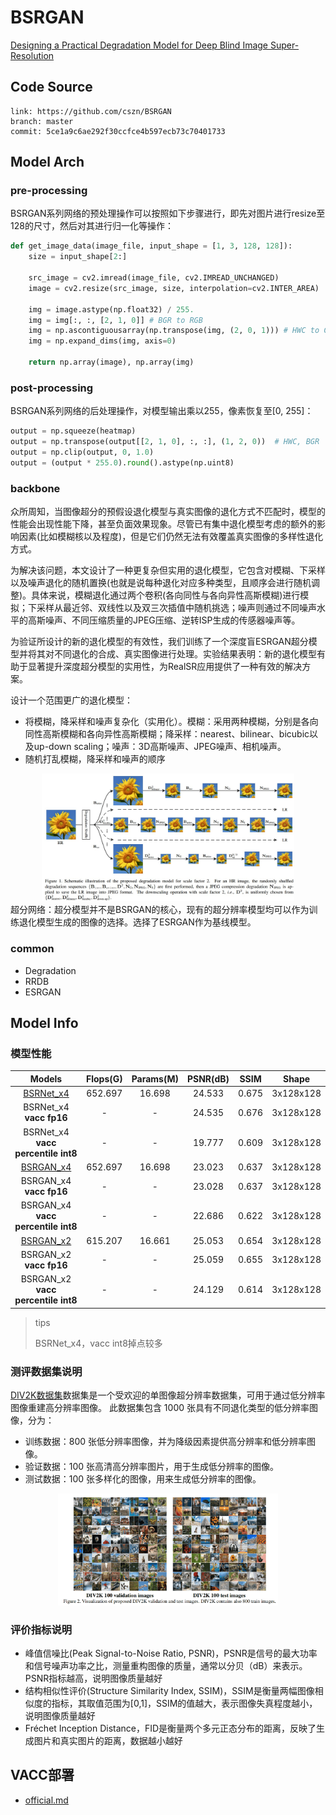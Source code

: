 
# BSRGAN

[Designing a Practical Degradation Model for Deep Blind Image Super-Resolution](https://arxiv.org/abs/2103.14006)

## Code Source
```
link: https://github.com/cszn/BSRGAN
branch: master
commit: 5ce1a9c6ae292f30ccfce4b597ecb73c70401733
```

## Model Arch

### pre-processing

BSRGAN系列网络的预处理操作可以按照如下步骤进行，即先对图片进行resize至128的尺寸，然后对其进行归一化等操作：

```python
def get_image_data(image_file, input_shape = [1, 3, 128, 128]):
    size = input_shape[2:]

    src_image = cv2.imread(image_file, cv2.IMREAD_UNCHANGED)
    image = cv2.resize(src_image, size, interpolation=cv2.INTER_AREA)

    img = image.astype(np.float32) / 255.
    img = img[:, :, [2, 1, 0]] # BGR to RGB
    img = np.ascontiguousarray(np.transpose(img, (2, 0, 1))) # HWC to CHW
    img = np.expand_dims(img, axis=0)

    return np.array(image), np.array(img)
```

### post-processing

BSRGAN系列网络的后处理操作，对模型输出乘以255，像素恢复至[0, 255]：
```python
output = np.squeeze(heatmap)
output = np.transpose(output[[2, 1, 0], :, :], (1, 2, 0))  # HWC, BGR
output = np.clip(output, 0, 1.0)
output = (output * 255.0).round().astype(np.uint8)
```

### backbone

众所周知，当图像超分的预假设退化模型与真实图像的退化方式不匹配时，模型的性能会出现性能下降，甚至负面效果现象。尽管已有集中退化模型考虑的额外的影响因素(比如模糊核以及程度)，但是它们仍然无法有效覆盖真实图像的多样性退化方式。

为解决该问题，本文设计了一种更复杂但实用的退化模型，它包含对模糊、下采样以及噪声退化的随机置换(也就是说每种退化对应多种类型，且顺序会进行随机调整)。具体来说，模糊退化通过两个卷积(各向同性与各向异性高斯模糊)进行模拟；下采样从最近邻、双线性以及双三次插值中随机挑选；噪声则通过不同噪声水平的高斯噪声、不同压缩质量的JPEG压缩、逆转ISP生成的传感器噪声等。

为验证所设计的新的退化模型的有效性，我们训练了一个深度盲ESRGAN超分模型并将其对不同退化的合成、真实图像进行处理。实验结果表明：新的退化模型有助于显著提升深度超分模型的实用性，为RealSR应用提供了一种有效的解决方案。

设计一个范围更广的退化模型：
- 将模糊，降采样和噪声复杂化（实用化）。模糊：采用两种模糊，分别是各向同性高斯模糊和各向异性高斯模糊；降采样：nearest、bilinear、bicubic以及up-down scaling；噪声：3D高斯噪声、JPEG噪声、相机噪声。
- 随机打乱模糊，降采样和噪声的顺序


<div  align="center">
<img src="../../images/bsrgan/degradation.jpg" width="80%" height="80%">
</div>
超分网络：超分模型并不是BSRGAN的核心，现有的超分辨率模型均可以作为训练退化模型生成的图像的选择。选择了ESRGAN作为基线模型。

### common

- Degradation
- RRDB
- ESRGAN

## Model Info

### 模型性能

| Models  | Flops(G) | Params(M) | PSNR(dB) | SSIM | Shape |
| :---: | :--: | :--: | :---: | :----: | :--------: |
| [BSRNet_x4](https://github.com/cszn/BSRGAN) |  652.697  |  16.698  |  24.533 | 0.675  |  3x128x128  |
| BSRNet_x4 **vacc fp16** |  -  |  -  |  24.535 | 0.676 |  3x128x128  |
| BSRNet_x4 **vacc percentile int8** |  -  |  -  |  19.777 | 0.609 |  3x128x128  |
| [BSRGAN_x4](https://github.com/cszn/BSRGAN) |  652.697  |  16.698  |  23.023 | 0.637  |  3x128x128  |
| BSRGAN_x4 **vacc fp16** |  -  |  -  | 23.028  | 0.637 |  3x128x128  |
| BSRGAN_x4 **vacc percentile int8** |  -  |  -  | 22.686  | 0.622 |  3x128x128  |
| [BSRGAN_x2](https://github.com/cszn/BSRGAN) |  615.207  |  16.661  |  25.053 | 0.654  |  3x128x128  |
| BSRGAN_x2 **vacc fp16** |  -  |  -  | 25.059  |  0.655 |  3x128x128  |
| BSRGAN_x2 **vacc percentile int8** |  -  |  -  |  24.129 | 0.614 |  3x128x128  |

> tips
>
> BSRNet_x4，vacc int8掉点较多

### 测评数据集说明


[DIV2K数据集](https://data.vision.ee.ethz.ch/cvl/DIV2K/)数据集是一个受欢迎的单图像超分辨率数据集，可用于通过低分辨率图像重建高分辨率图像。
此数据集包含 1000 张具有不同退化类型的低分辨率图像，分为：
- 训练数据：800 张低分辨率图像，并为降级因素提供高分辨率和低分辨率图像。
- 验证数据：100 张高清高分辨率图片，用于生成低分辨率的图像。
- 测试数据：100 张多样化的图像，用来生成低分辨率的图像。

<div  align="center">
<img src="../../images/datasets/div2k.png" width="70%" height="70%">
</div>

### 评价指标说明
- 峰值信噪比(Peak Signal-to-Noise Ratio, PSNR)，PSNR是信号的最大功率和信号噪声功率之比，测量重构图像的质量，通常以分贝（dB）来表示。PSNR指标越高，说明图像质量越好
- 结构相似性评价(Structure Similarity Index, SSIM)，SSIM是衡量两幅图像相似度的指标，其取值范围为[0,1]，SSIM的值越大，表示图像失真程度越小，说明图像质量越好
- Fréchet Inception Distance，FID是衡量两个多元正态分布的距离，反映了生成图片和真实图片的距离，数据越小越好


## VACC部署
- [official.md](./source_code/official.md)
